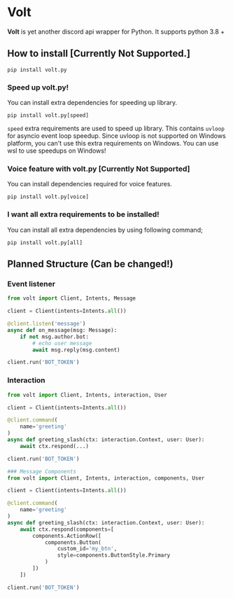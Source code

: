 # Volt
**Volt** is yet another discord api wrapper for Python.
It supports python 3.8 +

## How to install [Currently Not Supported.]
```shell
pip install volt.py
```
### Speed up volt.py!
You can install extra dependencies for speeding up library.
```shell
pip install volt.py[speed]
```
`speed` extra requirements are used to speed up library.
This contains `uvloop` for asyncio event loop speedup.
Since uvloop is not supported on Windows platform, you can't use this extra requirements on Windows.
You can use wsl to use speedups on Windows!

### Voice feature with volt.py [Currently Not Supported]
You can install dependencies required for voice features.
```shell
pip install volt.py[voice]
```

### I want all extra requirements to be installed!
You can install all extra dependencies by using following command;
```shell
pip install volt.py[all]
```

## Planned Structure (Can be changed!)
### Event listener
```python
from volt import Client, Intents, Message

client = Client(intents=Intents.all())

@client.listen('message')
async def on_message(msg: Message):
    if not msg.author.bot:
        # echo user message
        await msg.reply(msg.content)

client.run('BOT_TOKEN')
```
### Interaction
```python
from volt import Client, Intents, interaction, User

client = Client(intents=Intents.all())

@client.command(
    name='greeting'
)
async def greeting_slash(ctx: interaction.Context, user: User):
    await ctx.respond(...)

client.run('BOT_TOKEN')
```
```python
### Message Components
from volt import Client, Intents, interaction, components, User

client = Client(intents=Intents.all())

@client.command(
    name='greeting'
)
async def greeting_slash(ctx: interaction.Context, user: User):
    await ctx.respond(components=[
        components.ActionRow([
            components.Button(
                custom_id='my_btn',
                style=components.ButtonStyle.Primary
            )
        ])
    ])

client.run('BOT_TOKEN')
```
